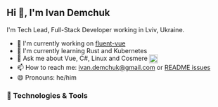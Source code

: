 ## Hi 👋, I'm Ivan Demchuk

I'm Tech Lead, Full-Stack Developer working in Lviv, Ukraine.

 - 🔭 I'm currently working on [fluent-vue](https://github.com/demivan/fluent-vue)
 - 🌱 I'm currently learning Rust and Kubernetes
 - 💬 Ask me about Vue, C#, Linux and Cosmere <img src="https://user-images.githubusercontent.com/2339406/126692384-17784667-7b16-434e-8b54-48b5e5ec614e.png" width="20" height="20" valign="middle" style="display: inline-block; margin: 0;">
 - 📫 How to reach me: [ivan.demchuk@gmail.com](mailto:ivan.demchuk@gmail.com) or [README issues](https://github.com/Demivan/Demivan/issues)
 - 😄 Pronouns: he/him

### 🔧 Technologies & Tools

<p class="flex flex-row flex-wrap space-x-1 space-y-1">
  <img src="https://img.shields.io/badge/OS-ArchLinux-informational?style=for-the-badge&amp;logo=linux&amp;logoColor=white&amp;color=2bbc8a&amp;labelColor=273849" alt="" style="margin: 4px 0 0 0;">
  <img src="https://img.shields.io/badge/Shell-Fish-informational?style=for-the-badge&amp;logo=gnu-bash&amp;logoColor=white&amp;color=2bbc8a&amp;labelColor=273849" alt="">
  <img src="https://img.shields.io/badge/Editor-JetBrains%20Rider-informational?style=for-the-badge&amp;logo=rider&amp;logoColor=white&amp;color=2bbc8a&amp;labelColor=273849" alt="">
  <img src="https://img.shields.io/badge/Font-JetBrains%20Mono-informational?style=for-the-badge&amp;logo=jetbrains&amp;logoColor=white&amp;color=2bbc8a&amp;labelColor=273849" alt="">
</p>

<p class="flex flex-row flex-wrap space-x-1 space-y-1">
  <img src="https://img.shields.io/badge/-C%23-273849?style=for-the-badge&amp;logo=csharp" alt="" style="margin: 4px 0 0 0;">
  <img src="https://img.shields.io/badge/-ASP.NET%20Core-273849?style=for-the-badge&amp;logo=.net" alt="">
  <img src="https://img.shields.io/badge/-Vue-273849?style=for-the-badge&amp;logo=vue.js" alt="">
  <img src="https://img.shields.io/badge/-Typescript-273849?style=for-the-badge&amp;logo=typescript" alt="">
  <img src="https://img.shields.io/badge/-JavaScript-273849?style=for-the-badge&amp;logo=javascript" alt="">
  <img src="https://img.shields.io/badge/-Swift-273849?style=for-the-badge&amp;logo=swift" alt="">
</p>
